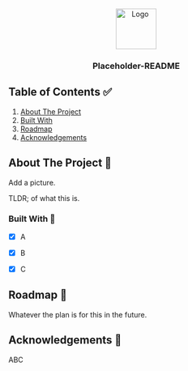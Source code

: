 
<!-- PROJECT LOGO -->
<br />
<p align="center">
    <img src="https://user-images.githubusercontent.com/77648727/107866546-ebdeec80-6e26-11eb-8fa7-d2c1eb6fddbd.png" alt="Logo" width="80" height="80">
  <h3 align="center">Placeholder-README</h3



<!-- TABLE OF CONTENTS -->
## Table of Contents 	:white_check_mark:
  <ol>
    <li> <a href="#about-the-project">About The Project</a>
     <li> <a href="#built-with">Built With</a></li>
    <li> <a href="#roadmap">Roadmap</a></li>
    <li><a href="#acknowledgements">Acknowledgements</a></li>
  </ol>




<!-- ABOUT THE PROJECT -->
## About The Project :monocle_face:

Add a picture.

TLDR; of what this is.

### Built With :toolbox:

- [x] A
- [x] B
- [x] C


<!-- ROADMAP -->
## Roadmap :vertical_traffic_light:

Whatever the plan is for this in the future.


<!-- ACKNOWLEDGEMENTS -->
## Acknowledgements :handshake:
ABC


